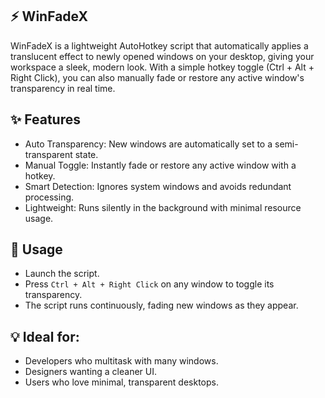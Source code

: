 ## ⚡ WinFadeX
WinFadeX is a lightweight AutoHotkey script that automatically applies a translucent effect to newly opened windows on your desktop, giving your workspace a sleek, modern look. With a simple hotkey toggle (Ctrl + Alt + Right Click), you can also manually fade or restore any active window's transparency in real time.

## ✨ Features
 - Auto Transparency: New windows are automatically set to a semi-transparent state.
 - Manual Toggle: Instantly fade or restore any active window with a hotkey.
 - Smart Detection: Ignores system windows and avoids redundant processing.
 - Lightweight: Runs silently in the background with minimal resource usage.

## 🔧 Usage
 - Launch the script.
 - Press `Ctrl + Alt + Right Click` on any window to toggle its transparency.
 - The script runs continuously, fading new windows as they appear.

## 💡 Ideal for:
 - Developers who multitask with many windows.
 - Designers wanting a cleaner UI.
 - Users who love minimal, transparent desktops.
